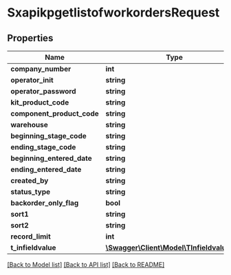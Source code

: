 # SxapikpgetlistofworkordersRequest

## Properties
Name | Type | Description | Notes
------------ | ------------- | ------------- | -------------
**company_number** | **int** |  | [optional] 
**operator_init** | **string** |  | [optional] 
**operator_password** | **string** |  | [optional] 
**kit_product_code** | **string** |  | [optional] 
**component_product_code** | **string** |  | [optional] 
**warehouse** | **string** |  | [optional] 
**beginning_stage_code** | **string** |  | [optional] 
**ending_stage_code** | **string** |  | [optional] 
**beginning_entered_date** | **string** |  | [optional] 
**ending_entered_date** | **string** |  | [optional] 
**created_by** | **string** |  | [optional] 
**status_type** | **string** |  | [optional] 
**backorder_only_flag** | **bool** |  | [optional] 
**sort1** | **string** |  | [optional] 
**sort2** | **string** |  | [optional] 
**record_limit** | **int** |  | [optional] 
**t_infieldvalue** | [**\Swagger\Client\Model\TInfieldvalueReq**](TInfieldvalueReq.md) |  | [optional] 

[[Back to Model list]](../README.md#documentation-for-models) [[Back to API list]](../README.md#documentation-for-api-endpoints) [[Back to README]](../README.md)


